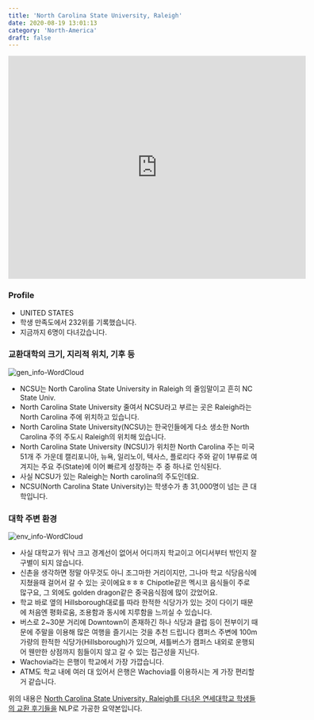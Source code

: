 ```yaml
---
title: 'North Carolina State University, Raleigh'
date: 2020-08-19 13:01:13
category: 'North-America'
draft: false
---
```


<iframe
width="600"
height="450"
frameborder="0" style="border:0"
src="https://www.google.com/maps/embed/v1/place?key=AIzaSyC9e1AME-pVmWC4hBpFdu5S4dKzyepa3HQ&q=North+Carolina+State+University,+Raleigh&center=35.7846633,-78.6820946&zoom=14" allowfullscreen>
</iframe>

### Profile

* UNITED STATES
* 학생 만족도에서 232위를 기록했습니다.
* 지금까지 6명이 다녀갔습니다. 

### 교환대학의 크기, 지리적 위치, 기후 등

![gen_info-WordCloud](../univ_wordclouds_okt/gen_info/US000126_gen_info_okt.png)

* NCSU는 North Carolina State University in Raleigh 의 줄임말이고 흔히 NC State Univ.
* North Carolina State University 줄여서 NCSU라고 부르는 곳은 Raleigh라는 North Carolina 주에 위치하고 있습니다.
* North Carolina State University(NCSU)는 한국인들에게 다소 생소한 North Carolina 주의 주도시 Raleigh의 위치해 있습니다.
* North Carolina State University (NCSU)가 위치한 North Carolina 주는 미국 51개 주 가운데 캘리포니아, 뉴욕, 일리노이, 텍사스, 플로리다 주와 같이 1부류로 여겨지는 주요 주(State)에 이어 빠르게 성장하는 주 중 하나로 인식된다.
* 사실 NCSU가 있는 Raleigh는 North carolina의 주도인데요.
* NCSU(North Carolina State University)는 학생수가 총 31,000명이 넘는 큰 대학입니다.


### 대학 주변 환경

![env_info-WordCloud](../univ_wordclouds_okt/env_info/US000126_env_info_okt.png)

* 사실 대학교가 워낙 크고 경계선이 없어서 어디까지 학교이고 어디서부터 밖인지 잘 구별이 되지 않습니다.
* 신촌을 생각하면 정말 아무것도 아니 조그마한 거리이지만, 그나마 학교 식당음식에 지쳤을때 걸어서 갈 수 있는 곳이에요ㅎㅎㅎ Chipotle같은 멕시코 음식들이 주로 많구요, 그 외에도 golden dragon같은 중국음식점에 많이 갔었어요.
* 학교 바로 옆의 Hillsborough대로를 따라 한적한 식당가가 있는 것이 다이기 때문에 처음엔 평화로움, 조용함과 동시에 지루함을 느끼실 수 있습니다.
* 버스로 2~30분 거리에 Downtown이 존재하긴 하나 식당과 클럽 등이 전부이기 때문에 주말을 이용해 많은 여행을 즐기시는 것을 추천 드립니다 캠퍼스 주변에 100m 가량의 한적한 식당가(Hillsborough)가 있으며, 셔틀버스가 캠퍼스 내외로 운행되어 웬만한 상점까지 힘들이지 않고 갈 수 있는 접근성을 지닌다.
* Wachovia라는 은행이 학교에서 가장 가깝습니다.
* ATM도 학교 내에 여러 대 있어서 은행은 Wachovia를 이용하시는 게 가장 편리할 거 같습니다.


위의 내용은 [North Carolina State University, Raleigh를 다녀온 연세대학교 학생들의 교환 후기들을](http://oia.yonsei.ac.kr/partner/expReport.asp?ucode=US000126&bgbn=A) NLP로 가공한 요약본입니다. 

